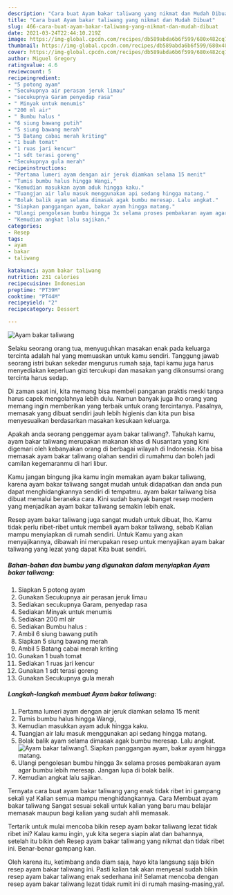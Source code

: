 ```yaml
---
description: "Cara buat Ayam bakar taliwang yang nikmat dan Mudah Dibuat"
title: "Cara buat Ayam bakar taliwang yang nikmat dan Mudah Dibuat"
slug: 466-cara-buat-ayam-bakar-taliwang-yang-nikmat-dan-mudah-dibuat
date: 2021-03-24T22:44:10.219Z
image: https://img-global.cpcdn.com/recipes/db589abda6b6f599/680x482cq70/ayam-bakar-taliwang-foto-resep-utama.jpg
thumbnail: https://img-global.cpcdn.com/recipes/db589abda6b6f599/680x482cq70/ayam-bakar-taliwang-foto-resep-utama.jpg
cover: https://img-global.cpcdn.com/recipes/db589abda6b6f599/680x482cq70/ayam-bakar-taliwang-foto-resep-utama.jpg
author: Miguel Gregory
ratingvalue: 4.6
reviewcount: 5
recipeingredient:
- "5 potong ayam"
- "Secukupnya air perasan jeruk limau"
- "secukupnya Garam penyedap rasa"
- " Minyak untuk menumis"
- "200 ml air"
- " Bumbu halus "
- "6 siung bawang putih"
- "5 siung bawang merah"
- "5 Batang cabai merah kriting"
- "1 buah tomat"
- "1 ruas jari kencur"
- "1 sdt terasi goreng"
- "Secukupnya gula merah"
recipeinstructions:
- "Pertama lumeri ayam dengan air jeruk diamkan selama 15 menit"
- "Tumis bumbu halus hingga Wangi,"
- "Kemudian masukkan ayam aduk hingga kaku."
- "Tuangjan air lalu masuk menggunakan api sedang hingga matang."
- "Bolak balik ayam selama dimasak agak bumbu meresap. Lalu angkat."
- "Siapkan panggangan ayam, bakar ayam hingga matang."
- "Ulangi pengolesan bumbu hingga 3x selama proses pembakaran ayam agar bumbu lebih meresap. Jangan lupa di bolak balik."
- "Kemudian angkat lalu sajikan."
categories:
- Resep
tags:
- ayam
- bakar
- taliwang

katakunci: ayam bakar taliwang 
nutrition: 231 calories
recipecuisine: Indonesian
preptime: "PT39M"
cooktime: "PT44M"
recipeyield: "2"
recipecategory: Dessert

---
```



![Ayam bakar taliwang](https://img-global.cpcdn.com/recipes/db589abda6b6f599/680x482cq70/ayam-bakar-taliwang-foto-resep-utama.jpg)

Selaku seorang orang tua, menyuguhkan masakan enak pada keluarga tercinta adalah hal yang memuaskan untuk kamu sendiri. Tanggung jawab seorang istri bukan sekedar mengurus rumah saja, tapi kamu juga harus menyediakan keperluan gizi tercukupi dan masakan yang dikonsumsi orang tercinta harus sedap.

Di zaman  saat ini, kita memang bisa membeli panganan praktis meski tanpa harus capek mengolahnya lebih dulu. Namun banyak juga lho orang yang memang ingin memberikan yang terbaik untuk orang tercintanya. Pasalnya, memasak yang dibuat sendiri jauh lebih higienis dan kita pun bisa menyesuaikan berdasarkan masakan kesukaan keluarga. 



Apakah anda seorang penggemar ayam bakar taliwang?. Tahukah kamu, ayam bakar taliwang merupakan makanan khas di Nusantara yang kini digemari oleh kebanyakan orang di berbagai wilayah di Indonesia. Kita bisa memasak ayam bakar taliwang olahan sendiri di rumahmu dan boleh jadi camilan kegemaranmu di hari libur.

Kamu jangan bingung jika kamu ingin memakan ayam bakar taliwang, karena ayam bakar taliwang sangat mudah untuk didapatkan dan anda pun dapat menghidangkannya sendiri di tempatmu. ayam bakar taliwang bisa dibuat memalui beraneka cara. Kini sudah banyak banget resep modern yang menjadikan ayam bakar taliwang semakin lebih enak.

Resep ayam bakar taliwang juga sangat mudah untuk dibuat, lho. Kamu tidak perlu ribet-ribet untuk membeli ayam bakar taliwang, sebab Kalian mampu menyiapkan di rumah sendiri. Untuk Kamu yang akan menyajikannya, dibawah ini merupakan resep untuk menyajikan ayam bakar taliwang yang lezat yang dapat Kita buat sendiri.

<!--inarticleads1-->

##### Bahan-bahan dan bumbu yang digunakan dalam menyiapkan Ayam bakar taliwang:

1. Siapkan 5 potong ayam
1. Gunakan Secukupnya air perasan jeruk limau
1. Sediakan secukupnya Garam, penyedap rasa
1. Sediakan  Minyak untuk menumis
1. Sediakan 200 ml air
1. Sediakan  Bumbu halus :
1. Ambil 6 siung bawang putih
1. Siapkan 5 siung bawang merah
1. Ambil 5 Batang cabai merah kriting
1. Gunakan 1 buah tomat
1. Sediakan 1 ruas jari kencur
1. Gunakan 1 sdt terasi goreng
1. Gunakan Secukupnya gula merah




<!--inarticleads2-->

##### Langkah-langkah membuat Ayam bakar taliwang:

1. Pertama lumeri ayam dengan air jeruk diamkan selama 15 menit
1. Tumis bumbu halus hingga Wangi,
1. Kemudian masukkan ayam aduk hingga kaku.
1. Tuangjan air lalu masuk menggunakan api sedang hingga matang.
1. Bolak balik ayam selama dimasak agak bumbu meresap. Lalu angkat.
<img src="//assets-global.cpcdn.com/assets/icons/button_play-2c75c40dde080a61004c1f40b05d8f140eaff45d7e9e6481dc71c63d2e7c4909.png" alt="Ayam bakar taliwang">1. Siapkan panggangan ayam, bakar ayam hingga matang.
1. Ulangi pengolesan bumbu hingga 3x selama proses pembakaran ayam agar bumbu lebih meresap. Jangan lupa di bolak balik.
1. Kemudian angkat lalu sajikan.




Ternyata cara buat ayam bakar taliwang yang enak tidak ribet ini gampang sekali ya! Kalian semua mampu menghidangkannya. Cara Membuat ayam bakar taliwang Sangat sesuai sekali untuk kalian yang baru mau belajar memasak maupun bagi kalian yang sudah ahli memasak.

Tertarik untuk mulai mencoba bikin resep ayam bakar taliwang lezat tidak ribet ini? Kalau kamu ingin, yuk kita segera siapin alat dan bahannya, setelah itu bikin deh Resep ayam bakar taliwang yang nikmat dan tidak ribet ini. Benar-benar gampang kan. 

Oleh karena itu, ketimbang anda diam saja, hayo kita langsung saja bikin resep ayam bakar taliwang ini. Pasti kalian tak akan menyesal sudah bikin resep ayam bakar taliwang enak sederhana ini! Selamat mencoba dengan resep ayam bakar taliwang lezat tidak rumit ini di rumah masing-masing,ya!.

